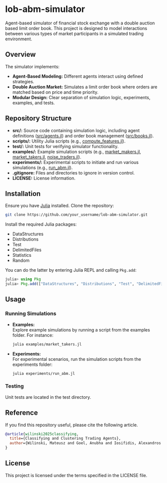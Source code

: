 # lob-abm-simulator

Agent-based simulator of financial stock exchange with a double auction based limit order book. This project is designed to model interactions between various types of market participants in a simulated trading environment.

## Overview

The simulator implements:
- **Agent-Based Modeling:** Different agents interact using defined strategies.
- **Double Auction Market:** Simulates a limit order book where orders are matched based on price and time priority.
- **Modular Design:** Clear separation of simulation logic, experiments, examples, and tests.

## Repository Structure

- **src/:** Source code containing simulation logic, including agent definitions ([src/agents.jl](src/agents.jl)) and order book management ([src/books.jl](src/books.jl)).
- **scripts/:** Utility Julia scripts (e.g., [compute_features.jl](scripts/compute_features.jl)).
- **test/:** Unit tests for verifying simulator functionality.
- **examples/:** Example simulation scripts (e.g., [market_makers.jl](examples/market_makers.jl), [market_takers.jl](examples/market_takers.jl), [noise_traders.jl](examples/noise_traders.jl)).
- **experiments/:** Experimental scripts to initiate and run various simulations (e.g., [run_abm.jl](experiments/run_abm.jl)).
- **.gitignore:** Files and directories to ignore in version control.
- **LICENSE:** License information.

## Installation

Ensure you have [Julia](https://julialang.org) installed. Clone the repository:

```sh
git clone https://github.com/your_username/lob-abm-simulator.git
```

Install the required Julia packages:
- DataStructures
- Distributions
- Test
- DelimitedFiles
- Statistics
- Random

You can do the latter by entering Julia REPL and calling `Pkg.add`:

```julia
julia> using Pkg
julia> Pkg.add(["DataStructures", "Distributions", "Test", "DelimitedFiles", "Statistics", "Random"])
```

## Usage

### Running Simulations

- **Examples:**  
  Explore example simulations by running a script from the examples folder. For instance:
  ```sh
  julia examples/market_takers.jl
  ```
  
- **Experiments:**  
  For experimental scenarios, run the simulation scripts from the experiments folder:
  ```sh
  julia experiments/run_abm.jl
  ```

### Testing

Unit tests are located in the test directory.

## Reference

If you find this repository useful, please cite the following article.

```bibtex
@article{wilinski2025classifying,
  title={Classifying and Clustering Trading Agents},
  author={Wilinski, Mateusz and Goel, Anubha and Iosifidis, Alexandros and Kanniainen, Juho},
}
```

## License

This project is licensed under the terms specified in the LICENSE file.
